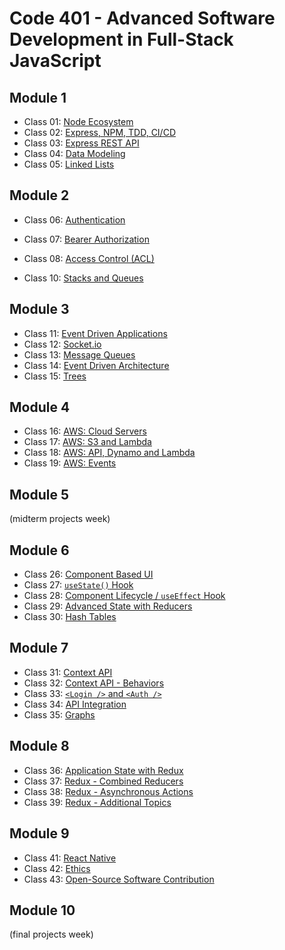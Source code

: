 # Code 401 - Advanced Software Development in Full-Stack JavaScript

## Module 1

- Class 01: [Node Ecosystem](/401/class-01.md)
- Class 02: [Express, NPM, TDD, CI/CD](/401/class-02.md)
- Class 03: [Express REST API](/401/class-03.md)
- Class 04: [Data Modeling](/401/class-04.md)
- Class 05: [Linked Lists](/401/class-05.md)

## Module 2

- Class 06: [Authentication](/401/class-06.md)
- Class 07: [Bearer Authorization](/401/class-07.md)
- Class 08: [Access Control (ACL)](/401/class-08.md)

- Class 10: [Stacks and Queues](/401/class-10.md)


## Module 3

- Class 11: [Event Driven Applications](/401/class-11.md)
- Class 12: [Socket.io](/401/class-12.md)
- Class 13: [Message Queues](/401/class-13.md)
- Class 14: [Event Driven Architecture](/401/class-14.md)
- Class 15: [Trees](/401/class-15.md)

## Module 4

- Class 16: [AWS: Cloud Servers](/401/class-16.md)
- Class 17: [AWS: S3 and Lambda](/401/class-17.md)
- Class 18: [AWS: API, Dynamo and Lambda](/401/class-18.md)
- Class 19: [AWS: Events](/401/class-19.md)

## Module 5

(midterm projects week)

## Module 6

- Class 26: [Component Based UI](/401/class-26.md)
- Class 27: [`useState()` Hook](/401/class-27.md)
- Class 28: [Component Lifecycle / `useEffect` Hook](/401/class-28.md)
- Class 29: [Advanced State with Reducers](/401/class-29.md)
- Class 30: [Hash Tables](/401/class-30.md)

## Module 7

- Class 31: [Context API](/401/class-31.md)
- Class 32: [Context API - Behaviors](/401/class-32.md)
- Class 33: [`<Login />` and `<Auth />`](/401/class-33.md)
- Class 34: [API Integration](/401/class-34.md)
- Class 35: [Graphs](/401/class-35.md)

## Module 8

- Class 36: [Application State with Redux](/401/class-36.md)
- Class 37: [Redux - Combined Reducers](/401/class-37.md)
- Class 38: [Redux - Asynchronous Actions](/401/class-38.md)
- Class 39: [Redux - Additional Topics](/401/class-39.md)

## Module 9

- Class 41: [React Native](/401/class-41.md)
- Class 42: [Ethics](/401/class-42.md)
- Class 43: [Open-Source Software Contribution](/401/class-43.md)

## Module 10

(final projects week)

